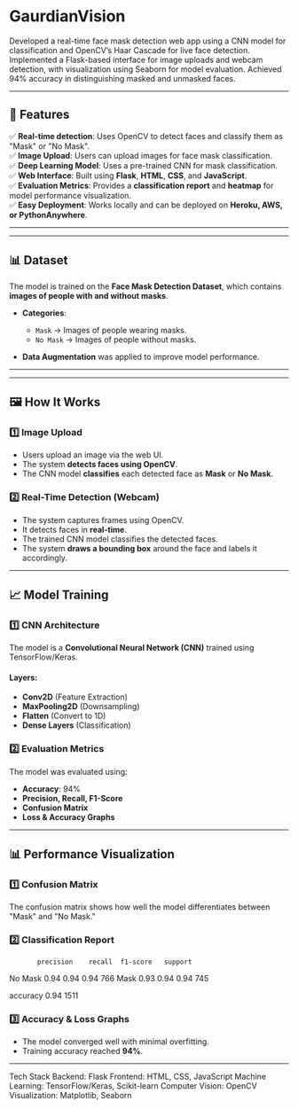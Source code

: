 # GaurdianVision
Developed a real-time face mask detection web app using a CNN model for classification and OpenCV’s Haar Cascade for live face detection. Implemented a Flask-based interface for image uploads and webcam detection, with visualization using Seaborn for model evaluation. Achieved 94% accuracy in distinguishing masked and unmasked faces.

---

## 🚀 **Features**
✅ **Real-time detection**: Uses OpenCV to detect faces and classify them as "Mask" or "No Mask".  
✅ **Image Upload**: Users can upload images for face mask classification.  
✅ **Deep Learning Model**: Uses a pre-trained CNN for mask classification.  
✅ **Web Interface**: Built using **Flask**, **HTML**, **CSS**, and **JavaScript**.  
✅ **Evaluation Metrics**: Provides a **classification report** and **heatmap** for model performance visualization.  
✅ **Easy Deployment**: Works locally and can be deployed on **Heroku, AWS, or PythonAnywhere**.  

---


---

## 📊 **Dataset**
The model is trained on the **Face Mask Detection Dataset**, which contains **images of people with and without masks**.

- **Categories**:
  - `Mask` → Images of people wearing masks.
  - `No Mask` → Images of people without masks.
  
- **Data Augmentation** was applied to improve model performance.

---


---

## 🖼 **How It Works**
### **1️⃣ Image Upload**
- Users upload an image via the web UI.
- The system **detects faces using OpenCV**.
- The CNN model **classifies** each detected face as **Mask** or **No Mask**.

### **2️⃣ Real-Time Detection (Webcam)**
- The system captures frames using OpenCV.
- It detects faces in **real-time**.
- The trained CNN model classifies the detected faces.
- The system **draws a bounding box** around the face and labels it accordingly.

---

## 📈 **Model Training**
### **1️⃣ CNN Architecture**
The model is a **Convolutional Neural Network (CNN)** trained using TensorFlow/Keras.  
#### **Layers:**
- **Conv2D** (Feature Extraction)
- **MaxPooling2D** (Downsampling)
- **Flatten** (Convert to 1D)
- **Dense Layers** (Classification)

### **2️⃣ Evaluation Metrics**
The model was evaluated using:
- **Accuracy**: 94%
- **Precision, Recall, F1-Score**
- **Confusion Matrix**
- **Loss & Accuracy Graphs**

---

## 📊 **Performance Visualization**
### **1️⃣ Confusion Matrix**
The confusion matrix shows how well the model differentiates between "Mask" and "No Mask."

### **2️⃣ Classification Report**
           precision    recall  f1-score   support

No Mask       0.94      0.94      0.94       766
   Mask       0.93      0.94      0.94       745

accuracy                           0.94      1511

### **3️⃣ Accuracy & Loss Graphs**
- The model converged well with minimal overfitting.
- Training accuracy reached **94%**.

---

Tech Stack
Backend: Flask
Frontend: HTML, CSS, JavaScript
Machine Learning: TensorFlow/Keras, Scikit-learn
Computer Vision: OpenCV
Visualization: Matplotlib, Seaborn


